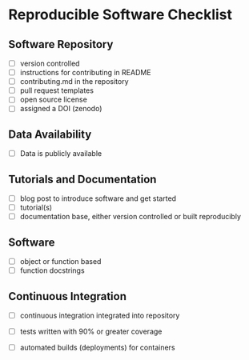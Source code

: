 # Reproducible Software Checklist

## Software Repository

 - [ ] version controlled
 - [ ] instructions for contributing in README
 - [ ] contributing.md in the repository
 - [ ] pull request templates
 - [ ] open source license
 - [ ] assigned a DOI (zenodo)

## Data Availability

 - [ ] Data is publicly available

## Tutorials and Documentation

 - [ ] blog post to introduce software and get started
 - [ ] tutorial(s)
 - [ ] documentation base, either version controlled or built reproducibly

## Software

 - [ ] object or function based
 - [ ] function docstrings

## Continuous Integration

 - [ ] continuous integration integrated into repository
 - [ ] tests written with 90% or greater coverage
 - [ ] automated builds (deployments) for containers

